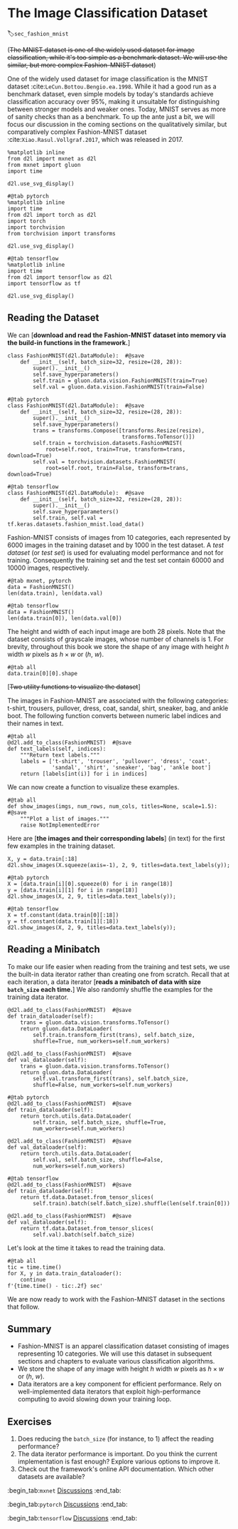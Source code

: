 # The Image Classification Dataset
:label:`sec_fashion_mnist`

(~~The MNIST dataset is one of the widely used dataset for image classification, while it's too simple as a benchmark dataset. We will use the similar, but more complex Fashion-MNIST dataset~~)

One of the widely used dataset for image classification is the  MNIST dataset :cite:`LeCun.Bottou.Bengio.ea.1998`.
While it had a good run as a benchmark dataset,
even simple models by today's standards achieve classification accuracy over 95%,
making it unsuitable for distinguishing between stronger models and weaker ones.
Today, MNIST serves as more of sanity checks than as a benchmark.
To up the ante just a bit, we will focus our discussion in the coming sections
on the qualitatively similar, but comparatively complex Fashion-MNIST
dataset :cite:`Xiao.Rasul.Vollgraf.2017`, which was released in 2017.

```{.python .input}
%matplotlib inline
from d2l import mxnet as d2l
from mxnet import gluon
import time

d2l.use_svg_display()
```

```{.python .input}
#@tab pytorch
%matplotlib inline
import time
from d2l import torch as d2l
import torch
import torchvision
from torchvision import transforms

d2l.use_svg_display()
```

```{.python .input}
#@tab tensorflow
%matplotlib inline
import time
from d2l import tensorflow as d2l
import tensorflow as tf

d2l.use_svg_display()
```

## Reading the Dataset

We can [**download and read the Fashion-MNIST dataset into memory via the build-in functions in the framework.**]

```{.python .input}
class FashionMNIST(d2l.DataModule):  #@save
    def __init__(self, batch_size=32, resize=(28, 28)):
        super().__init__()
        self.save_hyperparameters()
        self.train = gluon.data.vision.FashionMNIST(train=True)
        self.val = gluon.data.vision.FashionMNIST(train=False)
```

```{.python .input}
#@tab pytorch
class FashionMNIST(d2l.DataModule):  #@save
    def __init__(self, batch_size=32, resize=(28, 28)):
        super().__init__()
        self.save_hyperparameters()
        trans = transforms.Compose([transforms.Resize(resize),
                                    transforms.ToTensor()])
        self.train = torchvision.datasets.FashionMNIST(
            root=self.root, train=True, transform=trans, download=True)
        self.val = torchvision.datasets.FashionMNIST(
            root=self.root, train=False, transform=trans, download=True)
```

```{.python .input}
#@tab tensorflow
class FashionMNIST(d2l.DataModule):  #@save
    def __init__(self, batch_size=32, resize=(28, 28)):
        super().__init__()
        self.save_hyperparameters()
        self.train, self.val = tf.keras.datasets.fashion_mnist.load_data()
```

Fashion-MNIST consists of images from 10 categories, each represented
by 6000 images in the training dataset and by 1000 in the test dataset.
A *test dataset* (or *test set*) is used for evaluating  model performance and not for training.
Consequently the training set and the test set
contain 60000 and 10000 images, respectively.

```{.python .input}
#@tab mxnet, pytorch
data = FashionMNIST()
len(data.train), len(data.val)
```

```{.python .input}
#@tab tensorflow
data = FashionMNIST()
len(data.train[0]), len(data.val[0])
```

The height and width of each input image are both 28 pixels.
Note that the dataset consists of grayscale images, whose number of channels is 1.
For brevity, throughout this book
we store the shape of any image with height $h$ width $w$ pixels as $h \times w$ or ($h$, $w$).

```{.python .input}
#@tab all
data.train[0][0].shape
```

[~~Two utility functions to visualize the dataset~~]

The images in Fashion-MNIST are associated with the following categories:
t-shirt, trousers, pullover, dress, coat, sandal, shirt, sneaker, bag, and ankle boot.
The following function converts between numeric label indices and their names in text.

```{.python .input}
#@tab all
@d2l.add_to_class(FashionMNIST)  #@save
def text_labels(self, indices):
    """Return text labels."""
    labels = ['t-shirt', 'trouser', 'pullover', 'dress', 'coat',
              'sandal', 'shirt', 'sneaker', 'bag', 'ankle boot']
    return [labels[int(i)] for i in indices]
```

We can now create a function to visualize these examples.

```{.python .input}
#@tab all
def show_images(imgs, num_rows, num_cols, titles=None, scale=1.5):  #@save
    """Plot a list of images."""
    raise NotImplementedError
```

Here are [**the images and their corresponding labels**] (in text)
for the first few examples in the training dataset.

```{.python .input}
X, y = data.train[:18]
d2l.show_images(X.squeeze(axis=-1), 2, 9, titles=data.text_labels(y));
```

```{.python .input}
#@tab pytorch
X = [data.train[i][0].squeeze(0) for i in range(18)]
y = [data.train[i][1] for i in range(18)]
d2l.show_images(X, 2, 9, titles=data.text_labels(y));
```

```{.python .input}
#@tab tensorflow
X = tf.constant(data.train[0][:18])
y = tf.constant(data.train[1][:18])
d2l.show_images(X, 2, 9, titles=data.text_labels(y));
```

## Reading a Minibatch

To make our life easier when reading from the training and test sets,
we use the built-in data iterator rather than creating one from scratch.
Recall that at each iteration, a data iterator
[**reads a minibatch of data with size `batch_size` each time.**]
We also randomly shuffle the examples for the training data iterator.

```{.python .input}
@d2l.add_to_class(FashionMNIST)  #@save
def train_dataloader(self):
    trans = gluon.data.vision.transforms.ToTensor()
    return gluon.data.DataLoader(
        self.train.transform_first(trans), self.batch_size,
        shuffle=True, num_workers=self.num_workers)

@d2l.add_to_class(FashionMNIST)  #@save
def val_dataloader(self):
    trans = gluon.data.vision.transforms.ToTensor()
    return gluon.data.DataLoader(
        self.val.transform_first(trans), self.batch_size,
        shuffle=False, num_workers=self.num_workers)

```

```{.python .input}
#@tab pytorch
@d2l.add_to_class(FashionMNIST)  #@save
def train_dataloader(self):
    return torch.utils.data.DataLoader(
        self.train, self.batch_size, shuffle=True,
        num_workers=self.num_workers)

@d2l.add_to_class(FashionMNIST)  #@save
def val_dataloader(self):
    return torch.utils.data.DataLoader(
        self.val, self.batch_size, shuffle=False,
        num_workers=self.num_workers)
```

```{.python .input}
#@tab tensorflow
@d2l.add_to_class(FashionMNIST)  #@save
def train_dataloader(self):
    return tf.data.Dataset.from_tensor_slices(
        self.train).batch(self.batch_size).shuffle(len(self.train[0]))

@d2l.add_to_class(FashionMNIST)  #@save
def val_dataloader(self):
    return tf.data.Dataset.from_tensor_slices(
        self.val).batch(self.batch_size)
```

Let's look at the time it takes to read the training data.

```{.python .input}
#@tab all
tic = time.time()
for X, y in data.train_dataloader():
    continue
f'{time.time() - tic:.2f} sec'
```

We are now ready to work with the Fashion-MNIST dataset in the sections that follow.

## Summary

* Fashion-MNIST is an apparel classification dataset consisting of images representing 10 categories. We will use this dataset in subsequent sections and chapters to evaluate various classification algorithms.
* We store the shape of any image with height $h$ width $w$ pixels as $h \times w$ or ($h$, $w$).
* Data iterators are a key component for efficient performance. Rely on well-implemented data iterators that exploit high-performance computing to avoid slowing down your training loop.


## Exercises

1. Does reducing the `batch_size` (for instance, to 1) affect the reading performance?
1. The data iterator performance is important. Do you think the current implementation is fast enough? Explore various options to improve it.
1. Check out the framework's online API documentation. Which other datasets are available?

:begin_tab:`mxnet`
[Discussions](https://discuss.d2l.ai/t/48)
:end_tab:

:begin_tab:`pytorch`
[Discussions](https://discuss.d2l.ai/t/49)
:end_tab:

:begin_tab:`tensorflow`
[Discussions](https://discuss.d2l.ai/t/224)
:end_tab:
